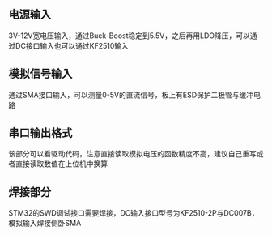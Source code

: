 ## 电源输入
3V-12V宽电压输入，通过Buck-Boost稳定到5.5V，之后再用LDO降压，可以通过DC接口输入也可以通过KF2510输入

## 模拟信号输入
通过SMA接口输入，可以测量0-5V的直流信号，板上有ESD保护二极管与缓冲电路

## 串口输出格式
该部分可以看驱动代码，注意直接读取模拟电压的函数精度不高，建议自己重写或者直接读取数值在上位机中换算

## 焊接部分
STM32的SWD调试接口需要焊接，DC输入接口型号为KF2510-2P与DC007B，模拟输入焊接侧卧SMA
